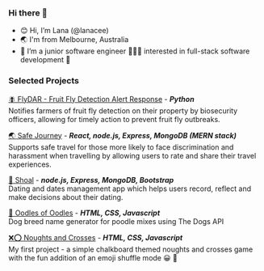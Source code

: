 ### Hi there 👋

- 😊  Hi, I’m Lana (@lanacee)
- 🌏  I'm from Melbourne, Australia
- 💞️  I’m a junior software engineer 👩🏻‍💻 interested in full-stack software development 🌱

### Selected Projects ###

[🪰 FlyDAR - Fruit Fly Detection Alert Response](https://github.com/lanacee/project-flyDAR) - ***Python*** <br>
Notifies farmers of fruit fly detection on their property by biosecurity officers, allowing for timely action to prevent fruit fly outbreaks.

[🌏 Safe Journey](https://github.com/lanacee/project-safe-journey) - ***React, node.js, Express, MongoDB (MERN stack)*** <br>
Supports safe travel for those more likely to face discrimination and harassment when travelling by allowing users to rate and share their travel experiences.

[🐠 Shoal](https://github.com/lanacee/project-shoal) - ***node.js, Express, MongoDB, Bootstrap*** <br>
Dating and dates management app which helps users record, reflect and make decisions about their dating.

[🐶 Oodles of Oodles](https://github.com/lanacee/project-oodles-of-oodles) - ***HTML, CSS, Javascript*** <br>
Dog breed name generator for poodle mixes using The Dogs API

[❌⭕ Noughts and Crosses](https://github.com/lanacee/project-noughts-and-crosses/) - ***HTML, CSS, Javascript*** <br>
My first project - a simple chalkboard themed noughts and crosses game with the fun addition of an emoji shuffle mode 😀 🔀 <br>


<!--
**lanacee/lanacee** is a ✨ _special_ ✨ repository because its `README.md` (this file) appears on your GitHub profile.

Here are some ideas to get you started:

- 🔭 I’m currently working on ...
- 🌱 I’m currently learning ...
- 👯 I’m looking to collaborate on ...
- 🤔 I’m looking for help with ...
- 💬 Ask me about ...
- 📫 How to reach me: ...
- 😄 Pronouns: ...
- ⚡ Fun fact: ...
-->
